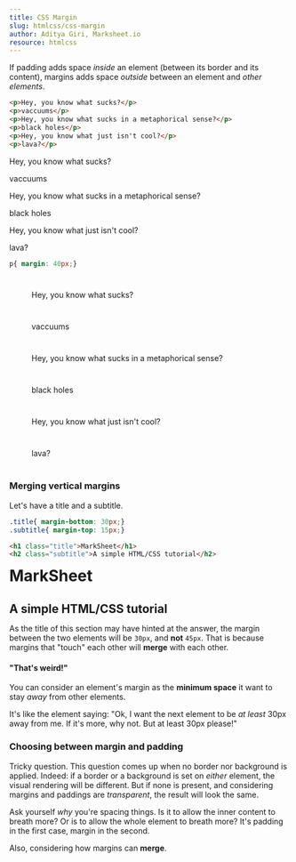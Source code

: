 ```yaml
---
title: CSS Margin
slug: htmlcss/css-margin
author: Aditya Giri, Marksheet.io
resource: htmlcss
---
```


If padding adds space _inside_ an element (between its border and its content), margins adds space _outside_ between an element and _other elements_.

```html
<p>Hey, you know what sucks?</p>
<p>vaccuums</p>
<p>Hey, you know what sucks in a metaphorical sense?</p>
<p>black holes</p>
<p>Hey, you know what just isn't cool?</p>
<p>lava?</p>
```

<div class="result">
  <p>Hey, you know what sucks?</p>
  <p>vaccuums</p>
  <p>Hey, you know what sucks in a metaphorical sense?</p>
  <p>black holes</p>
  <p>Hey, you know what just isn't cool?</p>
  <p>lava?</p>
</div>

```css
p{ margin: 40px;}
```

<div class="result">
  <p style="margin: 40px;">Hey, you know what sucks?</p>
  <p style="margin: 40px;">vaccuums</p>
  <p style="margin: 40px;">Hey, you know what sucks in a metaphorical sense?</p>
  <p style="margin: 40px;">black holes</p>
  <p style="margin: 40px;">Hey, you know what just isn't cool?</p>
  <p style="margin: 40px;">lava?</p>
</div>

### Merging vertical margins

Let's have a title and a subtitle.

```css
.title{ margin-bottom: 30px;}
.subtitle{ margin-top: 15px;}
```

```html
<h1 class="title">MarkSheet</h1>
<h2 class="subtitle">A simple HTML/CSS tutorial</h2>
```

<div class="result">
  <h1 style="margin: 0 0 30px;">MarkSheet</h1>
  <h2 style="margin: 15px 0 0;">A simple HTML/CSS tutorial</h2>
</div>

As the title of this section may have hinted at the answer, the margin between the two elements will be `30px`, and **not** `45px`. That is because margins that "touch" each other will **merge** with each other.

#### "That's weird!"

You can consider an element's margin as the **minimum space** it want to stay _away_ from other elements.

It's like the element saying: "Ok, I want the next element to be _at least_ 30px away from me. If it's more, why not. But at least 30px please!"

### Choosing between margin and padding

Tricky question. This question comes up when no border nor background is applied. Indeed: if a border or a background is set on _either_ element, the visual rendering will be different. But if none is present, and considering margins and paddings are _transparent_, the result will look the same.

Ask yourself _why_ you're spacing things. Is it to allow the inner content to breath more? Or is to allow the whole element to breath more? It's padding in the first case, margin in the second.

Also, considering how margins can **merge**.